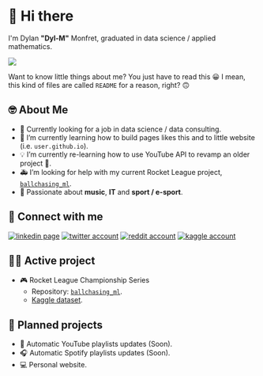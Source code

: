 # 👋 Hi there

I'm Dylan **"Dyl-M"** Monfret, graduated in data science / applied mathematics.

[![](https://github-readme-stats.vercel.app/api?username=Dyl-M&include_all_commits=1&hide=stars,prs&count_private=true&show_icons=true&theme=dark)](https://github.com/Dyl-M/github-readme-stats)

Want to know little things about me? You just have to read this 😀  I mean, this kind of files are called `README` for a reason, right? 🙃

## 🤓 About Me

- 🔭 Currently looking for a job in data science / data consulting.
- 🌱 I’m currently learning how to build pages likes this and to little website (i.e. `user.github.io`).
- 💡 I’m currently re-learning how to use YouTube API to revamp an older project 👀.
- 🚑 I’m looking for help with my current Rocket League project, [`ballchasing_ml`](https://github.com/Dyl-M/ballchasing_ML).
- 🤩 Passionate about **music**, **IT** and **sport / e-sport**.

## 💙 Connect with me

[![linkedin page](https://img.icons8.com/ios-glyphs/30/000000/linkedin.png)](https://www.linkedin.com/in/dylan-monfret/)
[![twitter account](https://img.icons8.com/ios-glyphs/30/000000/twitter--v1.png)](https://twitter.com/dyl_m_tweets)
[![reddit account](https://img.icons8.com/ios-glyphs/30/000000/reddit.png)](https://www.reddit.com/user/Dyl_M)
[![kaggle account](https://img.icons8.com/windows/32/000000/kaggle.png)](https://www.kaggle.com/dylanmonfret)

## 🏃‍♂️ Active project

- 🎮 Rocket League Championship Series
  - Repository: [`ballchasing_ml`](https://github.com/Dyl-M/ballchasing_ML).
  - [Kaggle dataset](https://www.kaggle.com/datasets/dylanmonfret/rlcs-202122).

## 📆 Planned projects

- 🎥 Automatic YouTube playlists updates (Soon).
- 🎧 Automatic Spotify playlists updates (Soon).
- 💻 Personal website.
